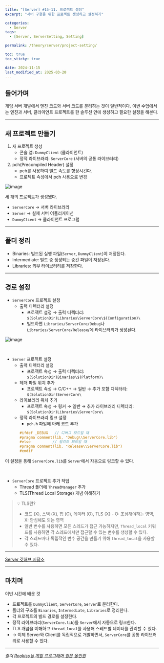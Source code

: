 ```yaml
---
title: "[Server] #15-11. 프로젝트 설정"
excerpt: "서버 구현을 위한 프로젝트 생성하고 설정하기"

categories:
  - Server
tags:
  - [Server, ServerSetting, Setting]

permalink: /theory/server/project-setting/

toc: true
toc_sticky: true

date: 2024-11-15
last_modified_at: 2025-03-20
---
```


## 들어가며

게임 서버 개발에서 엔진 코드와 서버 코드를 분리하는 것이 일반적이다. 이번 수업에서는 엔진과 서버, 클라이언트 프로젝트를 한 솔루션 안에 생성하고 필요한 설정을 해본다.

---

## 새 프로젝트 만들기

1. 새 프로젝트 생성
    - 콘솔 앱: `DummyClient` (클라이언트)
    - 정적 라이브러리: `ServerCore` (서버의 공통 라이브러리)
2. pch(Precompiled Header) 설정
    - pch를 사용하여 빌드 속도를 향상시킨다.
    - 프로젝트 속성에서 pch 사용으로 변경

![image](https://github.com/user-attachments/assets/79fca8f4-c67b-4875-8975-a501628c0abb)

세 개의 프로젝트가 생성됐다.
- `ServerCore` → 서버 라이브러리
- `Server` → 실제 서버 어플리케이션
- `DummyClient` → 클라이언트 프로그램

---

## 폴더 정리

- Binaries: 빌드된 실행 파일(`Server`, `DummyClient`)이 저장된다.
- Intermediate: 빌드 중 생성되는 중간 파일이 저장된다.
- Libraries: 외부 라이브러리를 저장한다. 

---

## 경로 설정

- `ServerCore` 프로젝트 설정
    - 출력 디렉터리 설정
        - 프로젝트 설정 → 출력 디렉터리: `$(SolutionDir)Libraries\ServerCore\$(Configuration)\` 
        - 빌드하면 `Libraries/ServerCore/Debug`나 `Libraries/ServerCore/Release`/에 라이브러리가 생성된다.

![image](https://github.com/user-attachments/assets/ef0134f1-7828-4476-b5f1-81b812ba47e1)

&nbsp;

- `Server` 프로젝트 설정
    - 출력 디렉터리 설정
        - 프로젝트 속성 → 출력 디렉터리: `$(SolutionDir)Binaries\$(Platform)\`
    - 헤더 파일 위치 추가
        - 프로젝트 속성 → C/C++ → 일반 → 추가 포함 디렉터리: `$(SolutionDir)ServerCore\`
    - 라이브러리 위치 추가
        - 프로젝트 속성 → 링커 → 일반 → 추가 라이브러리 디렉터리: `$(SolutionDir)Libraries\ServerCore\`
    - 정적 라이브러리 링크 설정
        - `pch.h` 파일에 아래 코드 추가
        ```cpp
        #ifdef _DEBUG   // 디버그 모드일 때
        #pragma comment(lib, "Debug\\ServerCore.lib")
        #else          // 릴리즈 모드일 때
        #pragma comment(lib, "Release\\ServerCore.lib")
        #endif
        ```

이 설정을 통해 `ServerCore.lib`를 `Server`에서 자동으로 링크할 수 있다. 

&nbsp;

- `ServerCore` 프로젝트 추가 작업
    - Thread 폴더에 `ThreadManager` 추가
    - TLS(Thread Local Storage) 개념 이해하기

> 💡 TLS란?
>
> - 코드 (X), 스택 (X), 힙 (O), 데이터 (O), TLS (X) - O: 조심해야하는 영역, X: 안심해도 되는 영역
> - 일반 변수를 사용하면 모든 스레드가 접근 가능하지만, `Thread_local` 키워드를 사용하면 각 스레드에서만 접근할 수 있는 변수를 생성할 수 있다. 
> - 각 스레드마다 독립적인 변수 공간을 만들기 위해 `thread_local`을 사용할 수 있다.

---

[Server 깃허브 저장소](https://github.com/chaeeun-dev/Server)

---

## 마치며

이번 시간에 배운 것
- 프로젝트를 `DummyClient`, `ServerCore`, `Server`로 분리한다.
- 폴더의 구조를 `Binaries`, `Intermediate`, `Libraries`로 정리한다.
- 각 프로젝트의 빌드 경로를 설정한다.
- 정적 라이브러리(`ServerCore.lib`)를 `Server`에서 자동으로 링크한다.
- TLS 개념을 이해하고 `thread_local`를 사용해 스레드별 데이터를 관리할 수 있다.
- → 이제 Server와 Client를 독립적으로 개발하면서, `ServerCore`를 공통 라이브러리로 사용할 수 있다.

--- 

*출처*
*[Rookiss님 게임 프로그래머 입문 올인원](https://www.inflearn.com/course/%EA%B2%8C%EC%9E%84-%ED%94%84%EB%A1%9C%EA%B7%B8%EB%9E%98%EB%A8%B8-%EC%9E%85%EB%AC%B8-%EC%98%AC%EC%9D%B8%EC%9B%90-rookiss/dashboard)*